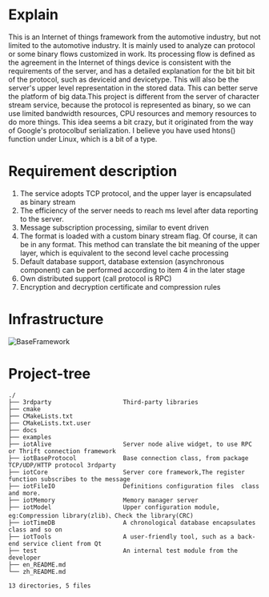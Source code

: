 # Explain
   This is an Internet of things framework from the automotive industry, but not limited to the automotive industry. It is mainly used to analyze can protocol or some binary flows customized in work. Its processing flow is defined as the agreement in the Internet of things device is consistent with the requirements of the server, and has a detailed explanation for the bit bit bit of the protocol, such as deviceid and devicetype. This will also be the server's upper level representation in the stored data. This can better serve the platform of big data.This project is different from the server of character stream service, because the protocol is represented as binary, so we can use limited bandwidth resources, CPU resources and memory resources to do more things. This idea seems a bit crazy, but it originated from the way of Google's protocolbuf serialization. I believe you have used htons() function under Linux, which is a bit of a type.
# Requirement description
   1. The service adopts TCP protocol, and the upper layer is encapsulated as binary stream
   2. The efficiency of the server needs to reach ms level after data reporting to the server.
   3. Message subscription processing, similar to event driven
   4. The format is loaded with a custom binary stream flag. Of course, it can be in any format. This method can translate the bit meaning of the upper layer, which is equivalent to the second level cache processing
   5. Default database support, database extension (asynchronous component) can be performed according to item 4 in the later stage
   6. Own distributed support (call protocol is RPC)
   7. Encryption and decryption certificate and compression rules
   
 # Infrastructure
   ![BaseFramework](https://github.com/armFunNing/iotBitServer/blob/master/BaseFramework.png)

 # Project-tree
	./
	├── 3rdparty					Third-party libraries
	├── cmake
	├── CMakeLists.txt
	├── CMakeLists.txt.user
	├── docs
	├── examples
	├── iotAlive					Server node alive widget, to use RPC or Thrift connection framework
	├── iotBaseProtocol				Base connection class, from package TCP/UDP/HTTP protocol 3rdparty
	├── iotCore						Server core framework,The register function subscribes to the message
	├── iotFileIO					Definitions configuration files  class and more.
	├── iotMemory					Memory manager server
	├── iotModel				    Upper configuration module, eg:Compression library(zlib)、Check the library(CRC)
	├── iotTimeDB					A chronological database encapsulates class and so on
	├── iotTools					A user-friendly tool, such as a back-end service client from Qt
	├── test						An internal test module from the developer
	├── en_README.md
	└── zh_README.md

	13 directories, 5 files
